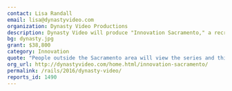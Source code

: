 ```yaml
---
contact: Lisa Randall
email: lisa@dynastyvideo.com
organization: Dynasty Video Productions
description: Dynasty Video will produce "Innovation Sacramento," a recruitment-oriented video series about the success of and the opportunity for tech companies in the region.
bg: dynasty.jpg
grant: $38,800
category: Innovation
quote: "People outside the Sacramento area will view the series and this will greatly enhance the image of Sacramento as a technology hub."
org_url: http://dynastyvideo.com/home.html/innovation-sacramento/
permalink: /rails/2016/dynasty-video/
reports_id: 1490
---
```

